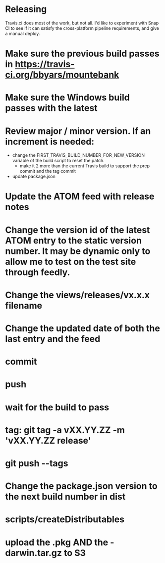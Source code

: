 Releasing
=========

Travis.ci does most of the work, but not all.  I'd like to experiment with Snap CI to see if it
can satisfy the cross-platform pipeline requirements, and give a manual deploy.

# Make sure the previous build passes in https://travis-ci.org/bbyars/mountebank
# Make sure the Windows build passes with the latest
# Review major / minor version.  If an increment is needed:
  * change the FIRST_TRAVIS_BUILD_NUMBER_FOR_NEW_VERSION variable of the build script to reset the patch.
    * make it 2 more than the current Travis build to support the prep commit and the tag commit
  * update package.json
# Update the ATOM feed with release notes
# Change the version id of the latest ATOM entry to the static version number.  It may be dynamic only to allow me to test on the test site through feedly.
# Change the views/releases/vx.x.x filename
# Change the updated date of both the last entry and the feed
# commit
# push
# wait for the build to pass
# tag: git tag -a vXX.YY.ZZ -m 'vXX.YY.ZZ release'
# git push --tags
# Change the package.json version to the next build number in dist
# scripts/createDistributables
# upload the .pkg AND the -darwin.tar.gz to S3
